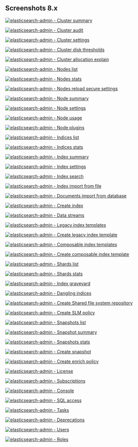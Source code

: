 ## Screenshots 8.x

[![elasticsearch-admin - Cluster summary](https://raw.githubusercontent.com/stephanediondev/elasticsearch-admin/main/screenshots/8/resized/resized-cluster.png)](https://raw.githubusercontent.com/stephanediondev/elasticsearch-admin/main/screenshots/8/original/original-cluster.png)

[![elasticsearch-admin - Cluster audit](https://raw.githubusercontent.com/stephanediondev/elasticsearch-admin/main/screenshots/8/resized/resized-cluster-audit.png)](https://raw.githubusercontent.com/stephanediondev/elasticsearch-admin/main/screenshots/8/original/original-cluster-audit.png)

[![elasticsearch-admin - Cluster settings](https://raw.githubusercontent.com/stephanediondev/elasticsearch-admin/main/screenshots/8/resized/resized-cluster-settings.png)](https://raw.githubusercontent.com/stephanediondev/elasticsearch-admin/main/screenshots/8/original/original-cluster-settings.png)

[![elasticsearch-admin - Cluster disk thresholds](https://raw.githubusercontent.com/stephanediondev/elasticsearch-admin/main/screenshots/8/resized/resized-disk-thresholds.png)](https://raw.githubusercontent.com/stephanediondev/elasticsearch-admin/main/screenshots/8/original/original-disk-thresholds.png)

[![elasticsearch-admin - Cluster allocation explain](https://raw.githubusercontent.com/stephanediondev/elasticsearch-admin/main/screenshots/8/resized/resized-cluster-allocation-explain.png)](https://raw.githubusercontent.com/stephanediondev/elasticsearch-admin/main/screenshots/8/original/original-cluster-allocation-explain.png)

[![elasticsearch-admin - Nodes list](https://raw.githubusercontent.com/stephanediondev/elasticsearch-admin/main/screenshots/8/resized/resized-nodes.png)](https://raw.githubusercontent.com/stephanediondev/elasticsearch-admin/main/screenshots/8/original/original-nodes.png)

[![elasticsearch-admin - Nodes stats](https://raw.githubusercontent.com/stephanediondev/elasticsearch-admin/main/screenshots/8/resized/resized-nodes-stats.png)](https://raw.githubusercontent.com/stephanediondev/elasticsearch-admin/main/screenshots/8/original/original-nodes-stats.png)

[![elasticsearch-admin - Nodes reload secure settings](https://raw.githubusercontent.com/stephanediondev/elasticsearch-admin/main/screenshots/8/resized/resized-nodes-reload-secure-settings.png)](https://raw.githubusercontent.com/stephanediondev/elasticsearch-admin/main/screenshots/8/original/original-nodes-reload-secure-settings.png)

[![elasticsearch-admin - Node summary](https://raw.githubusercontent.com/stephanediondev/elasticsearch-admin/main/screenshots/8/resized/resized-node.png)](https://raw.githubusercontent.com/stephanediondev/elasticsearch-admin/main/screenshots/8/original/original-node.png)

[![elasticsearch-admin - Node settings](https://raw.githubusercontent.com/stephanediondev/elasticsearch-admin/main/screenshots/8/resized/resized-node-settings.png)](https://raw.githubusercontent.com/stephanediondev/elasticsearch-admin/main/screenshots/8/original/original-node-settings.png)

[![elasticsearch-admin - Node usage](https://raw.githubusercontent.com/stephanediondev/elasticsearch-admin/main/screenshots/8/resized/resized-node-usage.png)](https://raw.githubusercontent.com/stephanediondev/elasticsearch-admin/main/screenshots/8/original/original-node-usage.png)

[![elasticsearch-admin - Node plugins](https://raw.githubusercontent.com/stephanediondev/elasticsearch-admin/main/screenshots/8/resized/resized-node-plugins.png)](https://raw.githubusercontent.com/stephanediondev/elasticsearch-admin/main/screenshots/8/original/original-node-plugins.png)

[![elasticsearch-admin - Indices list](https://raw.githubusercontent.com/stephanediondev/elasticsearch-admin/main/screenshots/8/resized/resized-indices.png)](https://raw.githubusercontent.com/stephanediondev/elasticsearch-admin/main/screenshots/8/original/original-indices.png)

[![elasticsearch-admin - Indices stats](https://raw.githubusercontent.com/stephanediondev/elasticsearch-admin/main/screenshots/8/resized/resized-indices-stats.png)](https://raw.githubusercontent.com/stephanediondev/elasticsearch-admin/main/screenshots/8/original/original-indices-stats.png)

[![elasticsearch-admin - Index summary](https://raw.githubusercontent.com/stephanediondev/elasticsearch-admin/main/screenshots/8/resized/resized-index.png)](https://raw.githubusercontent.com/stephanediondev/elasticsearch-admin/main/screenshots/8/original/original-index.png)

[![elasticsearch-admin - Index settings](https://raw.githubusercontent.com/stephanediondev/elasticsearch-admin/main/screenshots/8/resized/resized-index-settings.png)](https://raw.githubusercontent.com/stephanediondev/elasticsearch-admin/main/screenshots/8/original/original-index-settings.png)

[![elasticsearch-admin - Index search](https://raw.githubusercontent.com/stephanediondev/elasticsearch-admin/main/screenshots/8/resized/resized-index-search.png)](https://raw.githubusercontent.com/stephanediondev/elasticsearch-admin/main/screenshots/8/original/original-index-search.png)

[![elasticsearch-admin - Index import from file](https://raw.githubusercontent.com/stephanediondev/elasticsearch-admin/main/screenshots/8/resized/resized-index-file-import.png)](https://raw.githubusercontent.com/stephanediondev/elasticsearch-admin/main/screenshots/8/original/original-index-file-import.png)

[![elasticsearch-admin - Documents import from database](https://raw.githubusercontent.com/stephanediondev/elasticsearch-admin/main/screenshots/8/resized/resized-index-database-import.png)](https://raw.githubusercontent.com/stephanediondev/elasticsearch-admin/main/screenshots/8/original/original-index-database-import.png)

[![elasticsearch-admin - Create index](https://raw.githubusercontent.com/stephanediondev/elasticsearch-admin/main/screenshots/8/resized/resized-index-create.png)](https://raw.githubusercontent.com/stephanediondev/elasticsearch-admin/main/screenshots/8/original/original-index-create.png)

[![elasticsearch-admin - Data streams](https://raw.githubusercontent.com/stephanediondev/elasticsearch-admin/main/screenshots/8/resized/resized-data-streams.png)](https://raw.githubusercontent.com/stephanediondev/elasticsearch-admin/main/screenshots/8/original/original-data-streams.png)

[![elasticsearch-admin - Legacy index templates](https://raw.githubusercontent.com/stephanediondev/elasticsearch-admin/main/screenshots/8/resized/resized-index-templates-legacy.png)](https://raw.githubusercontent.com/stephanediondev/elasticsearch-admin/main/screenshots/8/original/original-index-templates-legacy.png)

[![elasticsearch-admin - Create legacy index template](https://raw.githubusercontent.com/stephanediondev/elasticsearch-admin/main/screenshots/8/resized/resized-index-template-create-legacy.png)](https://raw.githubusercontent.com/stephanediondev/elasticsearch-admin/main/screenshots/8/original/original-index-template-create-legacy.png)

[![elasticsearch-admin - Composable index templates](https://raw.githubusercontent.com/stephanediondev/elasticsearch-admin/main/screenshots/8/resized/resized-index-templates.png)](https://raw.githubusercontent.com/stephanediondev/elasticsearch-admin/main/screenshots/8/original/original-index-templates.png)

[![elasticsearch-admin - Create composable index template](https://raw.githubusercontent.com/stephanediondev/elasticsearch-admin/main/screenshots/8/resized/resized-index-template-create.png)](https://raw.githubusercontent.com/stephanediondev/elasticsearch-admin/main/screenshots/8/original/original-index-template-create.png)

[![elasticsearch-admin - Shards list](https://raw.githubusercontent.com/stephanediondev/elasticsearch-admin/main/screenshots/8/resized/resized-shards.png)](https://raw.githubusercontent.com/stephanediondev/elasticsearch-admin/main/screenshots/8/original/original-shards.png)

[![elasticsearch-admin - Shards stats](https://raw.githubusercontent.com/stephanediondev/elasticsearch-admin/main/screenshots/8/resized/resized-shards-stats.png)](https://raw.githubusercontent.com/stephanediondev/elasticsearch-admin/main/screenshots/8/original/original-shards-stats.png)

[![elasticsearch-admin - Index graveyard](https://raw.githubusercontent.com/stephanediondev/elasticsearch-admin/main/screenshots/8/resized/resized-index-graveyard.png)](https://raw.githubusercontent.com/stephanediondev/elasticsearch-admin/main/screenshots/8/original/original-index-graveyard.png)

[![elasticsearch-admin - Dangling indices](https://raw.githubusercontent.com/stephanediondev/elasticsearch-admin/main/screenshots/8/resized/resized-dangling-indices.png)](https://raw.githubusercontent.com/stephanediondev/elasticsearch-admin/main/screenshots/8/original/original-dangling-indices.png)

[![elasticsearch-admin - Create Shared file system repository](https://raw.githubusercontent.com/stephanediondev/elasticsearch-admin/main/screenshots/8/resized/resized-repository-create-fs.png)](https://raw.githubusercontent.com/stephanediondev/elasticsearch-admin/main/screenshots/8/original/original-repository-create-fs.png)

[![elasticsearch-admin - Create SLM policy](https://raw.githubusercontent.com/stephanediondev/elasticsearch-admin/main/screenshots/8/resized/resized-slm-policy-create.png)](https://raw.githubusercontent.com/stephanediondev/elasticsearch-admin/main/screenshots/8/original/original-slm-policy-create.png)

[![elasticsearch-admin - Snapshots list](https://raw.githubusercontent.com/stephanediondev/elasticsearch-admin/main/screenshots/8/resized/resized-snapshots.png)](https://raw.githubusercontent.com/stephanediondev/elasticsearch-admin/main/screenshots/8/original/original-snapshots.png)

[![elasticsearch-admin - Snapshot summary](https://raw.githubusercontent.com/stephanediondev/elasticsearch-admin/main/screenshots/8/resized/resized-snapshot.png)](https://raw.githubusercontent.com/stephanediondev/elasticsearch-admin/main/screenshots/8/original/original-snapshot.png)

[![elasticsearch-admin - Snapshots stats](https://raw.githubusercontent.com/stephanediondev/elasticsearch-admin/main/screenshots/8/resized/resized-snapshots-stats.png)](https://raw.githubusercontent.com/stephanediondev/elasticsearch-admin/main/screenshots/8/original/original-snapshots-stats.png)

[![elasticsearch-admin - Create snapshot](https://raw.githubusercontent.com/stephanediondev/elasticsearch-admin/main/screenshots/8/resized/resized-snapshot-create.png)](https://raw.githubusercontent.com/stephanediondev/elasticsearch-admin/main/screenshots/8/original/original-snapshot-create.png)

[![elasticsearch-admin - Create enrich policy](https://raw.githubusercontent.com/stephanediondev/elasticsearch-admin/main/screenshots/8/resized/resized-enrich-create.png)](https://raw.githubusercontent.com/stephanediondev/elasticsearch-admin/main/screenshots/8/original/original-enrich-create.png)

[![elasticsearch-admin - License](https://raw.githubusercontent.com/stephanediondev/elasticsearch-admin/main/screenshots/8/resized/resized-license.png)](https://raw.githubusercontent.com/stephanediondev/elasticsearch-admin/main/screenshots/8/original/original-license.png)

[![elasticsearch-admin - Subscriptions](https://raw.githubusercontent.com/stephanediondev/elasticsearch-admin/main/screenshots/8/resized/resized-subscriptions.png)](https://raw.githubusercontent.com/stephanediondev/elasticsearch-admin/main/screenshots/8/original/original-subscriptions.png)

[![elasticsearch-admin - Console](https://raw.githubusercontent.com/stephanediondev/elasticsearch-admin/main/screenshots/8/resized/resized-console.png)](https://raw.githubusercontent.com/stephanediondev/elasticsearch-admin/main/screenshots/8/original/original-console.png)

[![elasticsearch-admin - SQL access](https://raw.githubusercontent.com/stephanediondev/elasticsearch-admin/main/screenshots/8/resized/resized-sql.png)](https://raw.githubusercontent.com/stephanediondev/elasticsearch-admin/main/screenshots/8/original/original-sql.png)

[![elasticsearch-admin - Tasks](https://raw.githubusercontent.com/stephanediondev/elasticsearch-admin/main/screenshots/8/resized/resized-tasks.png)](https://raw.githubusercontent.com/stephanediondev/elasticsearch-admin/main/screenshots/8/original/original-tasks.png)

[![elasticsearch-admin - Deprecations](https://raw.githubusercontent.com/stephanediondev/elasticsearch-admin/main/screenshots/8/resized/resized-deprecations.png)](https://raw.githubusercontent.com/stephanediondev/elasticsearch-admin/main/screenshots/8/original/original-deprecations.png)

[![elasticsearch-admin - Users](https://raw.githubusercontent.com/stephanediondev/elasticsearch-admin/main/screenshots/8/resized/resized-elasticsearch-users.png)](https://raw.githubusercontent.com/stephanediondev/elasticsearch-admin/main/screenshots/8/original/original-elasticsearch-users.png)

[![elasticsearch-admin - Roles](https://raw.githubusercontent.com/stephanediondev/elasticsearch-admin/main/screenshots/8/resized/resized-elasticsearch-roles.png)](https://raw.githubusercontent.com/stephanediondev/elasticsearch-admin/main/screenshots/8/original/original-elasticsearch-roles.png)

